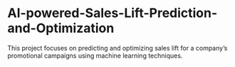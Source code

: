 # AI-powered-Sales-Lift-Prediction-and-Optimization
This project focuses on predicting and optimizing sales lift for a company’s promotional campaigns using machine learning techniques.
